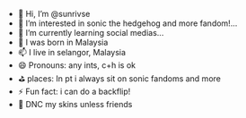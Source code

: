 - 👋 Hi, I’m @sunrivse
- 👀 I’m interested in sonic the hedgehog and more fandom!...
- 🌱 I’m currently learning social medias...
- 💞️ I was born in Malaysia
- 📫 I live in selangor, Malaysia 
- 😄 Pronouns: any ints, c+h is ok
- ⛳ places: In pt i always sit on sonic fandoms and more
- ⚡ Fun fact: i can do a backflip!
- 🚫 DNC my skins unless friends 
<!---
sunrivse/sunrivse is a ✨ special ✨ repository because its `README.md` (this file) appears on your GitHub profile.
You can click the Preview link to take a look at your changes.
--->
